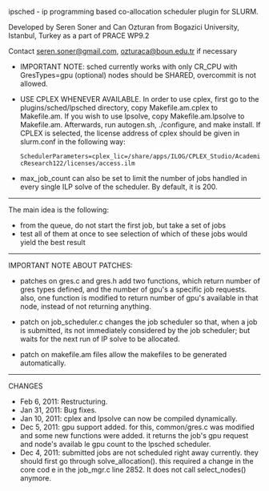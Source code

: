 ipsched - ip programming based co-allocation scheduler plugin for SLURM.

Developed by Seren Soner and Can Ozturan from Bogazici University, Istanbul, Turkey as a part of PRACE WP9.2

Contact seren.soner@gmail.com, ozturaca@boun.edu.tr if necessary

- IMPORTANT NOTE: sched currently works with only CR_CPU with GresTypes=gpu (optional)
  nodes should be SHARED, overcommit is not allowed.

- USE CPLEX WHENEVER AVAILABLE. In order to use cplex, first go to the plugins/sched/lpsched directory, copy Makefile.am.cplex to Makefile.am. If you wish to use lpsolve, copy Makefile.am.lpsolve to Makefile.am. Afterwards, run autogen.sh, ./configure, and make install. If CPLEX is selected, the license address of cplex should be given in slurm.conf in the following way: 

	`SchedulerParameters=cplex_lic=/share/apps/ILOG/CPLEX_Studio/AcademicResearch122/licenses/access.ilm`

- max_job_count can also be set to limit the number of jobs handled in every single ILP solve of the scheduler. By default, it is 200.

--------------------------------------------------------
The main idea is the following:

- from the queue, do not start the first job, but take a set of jobs 
- test all of them at once to see selection of which of these jobs 
  would yield the best result

--------------------------------------------------------
IMPORTANT NOTE ABOUT PATCHES:

- patches on gres.c and gres.h add two functions, which return number of gres types defined, and the number of gpu's a specific job requests. also, one function is modified to return number of gpu's available in that node, instead of not returning anything.

- patch on job_scheduler.c changes the job scheduler so that, when a job is submitted, its not immediately considered by the job scheduler; but waits for the next run of IP solve to be allocated.

- patch on makefile.am files allow the makefiles to be generated automatically.


--------------------------------------------------------
CHANGES

- Feb 6, 2011: Restructuring.
- Jan 31, 2011: Bug fixes.
- Jan 10, 2011: cplex and lpsolve can now be compiled dynamically.
- Dec 5, 2011: gpu support added. for this, common/gres.c was modified and some new functions were added. it returns the job's gpu request and node's availab
le gpu count to the lpsched scheduler. 
- Dec 4, 2011: submitted jobs are not scheduled right away currently. they should first go through solve_allocation(). this required a change in the core cod
e in the job_mgr.c line 2852. It does not call select_nodes() anymore.

